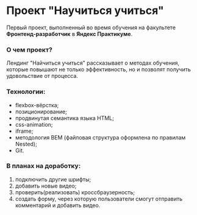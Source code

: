 # Проект "Научиться учиться"
Первый проект,  выполненный во время обучения на факультете __Фронтенд-разработчик__ в __Яндекс Практикуме__.
### О чем проект?
Лендинг "Найчиться учиться" рассказывает о методах обучения, которые повышают не только эффективность, но и позволят получить удовольствие от процесса.
### Технологии:  
* flexbox-вёрстка;
* позиционирование;
* продвинутая семантика языка HTML;
* css-animation;
* iframe;
* методология BEM (файловая структура оформлена по правилам Nested);
* Git.
### В планах на доработку:
1. подключить другие шрифты;
2. добавить новые видео;
3. проверить(реализовать) кроссбраузерность;
4. создать форму, через которую пользователи смогут отправить комментарий и добавить видео.
